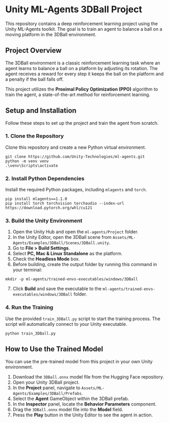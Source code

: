 # Unity ML-Agents 3DBall Project

This repository contains a deep reinforcement learning project using the Unity ML-Agents toolkit. The goal is to train an agent to balance a ball on a moving platform in the 3DBall environment.

## Project Overview

The 3DBall environment is a classic reinforcement learning task where an agent learns to balance a ball on a platform by adjusting its rotation. The agent receives a reward for every step it keeps the ball on the platform and a penalty if the ball falls off.

This project utilizes the **Proximal Policy Optimization (PPO)** algorithm to train the agent, a state-of-the-art method for reinforcement learning.

## Setup and Installation

Follow these steps to set up the project and train the agent from scratch.

### 1. Clone the Repository

Clone this repository and create a new Python virtual environment.

```
git clone https://github.com/Unity-Technologies/ml-agents.git
python -m venv venv
.\venv\Scripts\activate
```

### 2. Install Python Dependencies

Install the required Python packages, including `mlagents` and `torch`.

```
pip install mlagents==1.1.0
pip install torch torchvision torchaudio --index-url https://download.pytorch.org/whl/cu121
```

### 3. Build the Unity Environment

1. Open the Unity Hub and open the `ml-agents/Project` folder.
2. In the Unity Editor, open the 3DBall scene from `Assets/ML-Agents/Examples/3DBall/Scenes/3DBall.unity`.
3. Go to **File > Build Settings**.
4. Select **PC, Mac & Linux Standalone** as the platform.
5. Check the **Headless Mode** box.
6. Before building, create the output folder by running this command in your terminal:

```
mkdir -p ml-agents/trained-envs-executables/windows/3DBall
```

7. Click **Build** and save the executable to the `ml-agents/trained-envs-executables/windows/3DBall` folder.

### 4. Run the Training

Use the provided `train_3DBall.py` script to start the training process. The script will automatically connect to your Unity executable.

```
python train_3DBall.py
```

## How to Use the Trained Model

You can use the pre-trained model from this project in your own Unity environment.

1. Download the `3DBall.onnx` model file from the Hugging Face repository.
2. Open your Unity 3DBall project.
3. In the **Project** panel, navigate to `Assets/ML-Agents/Examples/3DBall/Prefabs`.
4. Select the **Agent** GameObject within the 3DBall prefab.
5. In the **Inspector** panel, locate the **Behavior Parameters** component.
6. Drag the `3DBall.onnx` model file into the **Model** field.
7. Press the **Play** button in the Unity Editor to see the agent in action.
